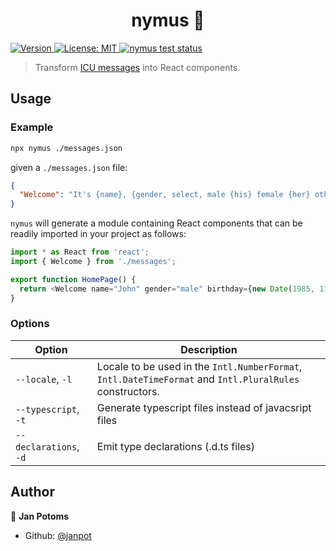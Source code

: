 <h1 align="center">nymus 🦉</h1>
<p>
  <a href="http://npmjs.com/package/nymus">
    <img alt="Version" src="https://img.shields.io/npm/v/nymus" />
  </a>
  <a href="#" target="_blank">
    <img alt="License: MIT" src="https://img.shields.io/badge/License-MIT-yellow.svg" />
  </a>
  <a href="https://github.com/Janpot/nymus/actions">
    <img alt="nymus test status" src="https://img.shields.io/github/workflow/status/Janpot/nymus/nymus%20tests">
  </a>
</p>

> Transform [ICU messages](http://userguide.icu-project.org/formatparse/messages) into React components.

## Usage

### Example

```sh
npx nymus ./messages.json
```

given a `./messages.json` file:

```json
{
  "Welcome": "It's {name}, {gender, select, male {his} female {her} other {their}} birthday is {birthday, date, long}"
}
```

`nymus` will generate a module containing React components that can be readily imported in your project as follows:

```js
import * as React from 'react';
import { Welcome } from './messages';

export function HomePage() {
  return <Welcome name="John" gender="male" birthday={new Date(1985, 11, 3)} />;
}
```

### Options

| Option                 | Description                                                                                              |
| ---------------------- | -------------------------------------------------------------------------------------------------------- |
| `--locale`, `-l`       | Locale to be used in the `Intl.NumberFormat`, `Intl.DateTimeFormat` and `Intl.PluralRules` constructors. |
| `--typescript`, `-t`   | Generate typescript files instead of javacsript files                                                    |
| `--declarations`, `-d` | Emit type declarations (.d.ts files)                                                                     |

## Author

👤 **Jan Potoms**

- Github: [@janpot](https://github.com/janpot)
